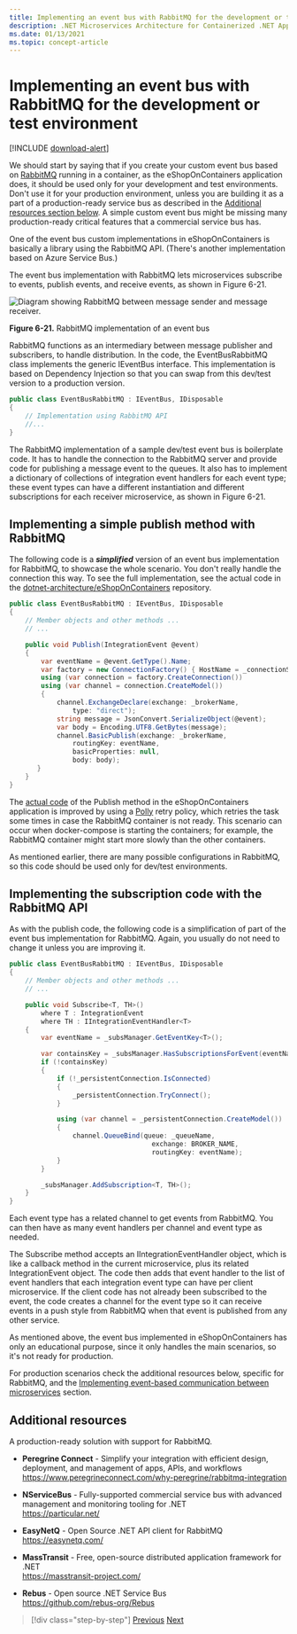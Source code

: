```yaml
---
title: Implementing an event bus with RabbitMQ for the development or test environment
description: .NET Microservices Architecture for Containerized .NET Applications | Use RabbitMQ to implement an event bus messaging for integration events for the development or test environments.
ms.date: 01/13/2021
ms.topic: concept-article
---
```

# Implementing an event bus with RabbitMQ for the development or test environment

[!INCLUDE [download-alert](../includes/download-alert.md)]

We should start by saying that if you create your custom event bus based on [RabbitMQ](https://www.rabbitmq.com/) running in a container, as the eShopOnContainers application does, it should be used only for your development and test environments. Don't use it for your production environment, unless you are building it as a part of a production-ready service bus as described in the [Additional resources section below](rabbitmq-event-bus-development-test-environment.md#additional-resources). A simple custom event bus might be missing many production-ready critical features that a commercial service bus has.

One of the event bus custom implementations in eShopOnContainers is basically a library using the RabbitMQ API. (There's another implementation based on Azure Service Bus.)

The event bus implementation with RabbitMQ lets microservices subscribe to events, publish events, and receive events, as shown in Figure 6-21.

![Diagram showing RabbitMQ between message sender and message receiver.](./media/rabbitmq-event-bus-development-test-environment/rabbitmq-implementation.png)

**Figure 6-21.** RabbitMQ implementation of an event bus

RabbitMQ functions as an intermediary between message publisher and subscribers, to handle distribution. In the code, the EventBusRabbitMQ class implements the generic IEventBus interface. This implementation is based on Dependency Injection so that you can swap from this dev/test version to a production version.

```csharp
public class EventBusRabbitMQ : IEventBus, IDisposable
{
    // Implementation using RabbitMQ API
    //...
}
```

The RabbitMQ implementation of a sample dev/test event bus is boilerplate code. It has to handle the connection to the RabbitMQ server and provide code for publishing a message event to the queues. It also has to implement a dictionary of collections of integration event handlers for each event type; these event types can have a different instantiation and different subscriptions for each receiver microservice, as shown in Figure 6-21.

## Implementing a simple publish method with RabbitMQ

The following code is a ***simplified*** version of an event bus implementation for RabbitMQ, to showcase the whole scenario. You don't really handle the connection this way. To see the full implementation, see the actual code in the [dotnet-architecture/eShopOnContainers](https://github.com/dotnet-architecture/eShopOnContainers/blob/main/src/BuildingBlocks/EventBus/EventBusRabbitMQ/EventBusRabbitMQ.cs) repository.

```csharp
public class EventBusRabbitMQ : IEventBus, IDisposable
{
    // Member objects and other methods ...
    // ...

    public void Publish(IntegrationEvent @event)
    {
        var eventName = @event.GetType().Name;
        var factory = new ConnectionFactory() { HostName = _connectionString };
        using (var connection = factory.CreateConnection())
        using (var channel = connection.CreateModel())
        {
            channel.ExchangeDeclare(exchange: _brokerName,
                type: "direct");
            string message = JsonConvert.SerializeObject(@event);
            var body = Encoding.UTF8.GetBytes(message);
            channel.BasicPublish(exchange: _brokerName,
                routingKey: eventName,
                basicProperties: null,
                body: body);
       }
    }
}
```

The [actual code](https://github.com/dotnet-architecture/eShopOnContainers/blob/main/src/BuildingBlocks/EventBus/EventBusRabbitMQ/EventBusRabbitMQ.cs) of the Publish method in the eShopOnContainers application is improved by using a [Polly](https://github.com/App-vNext/Polly) retry policy, which retries the task some times in case the RabbitMQ container is not ready. This scenario can occur when docker-compose is starting the containers; for example, the RabbitMQ container might start more slowly than the other containers.

As mentioned earlier, there are many possible configurations in RabbitMQ, so this code should be used only for dev/test environments.

## Implementing the subscription code with the RabbitMQ API

As with the publish code, the following code is a simplification of part of the event bus implementation for RabbitMQ. Again, you usually do not need to change it unless you are improving it.

```csharp
public class EventBusRabbitMQ : IEventBus, IDisposable
{
    // Member objects and other methods ...
    // ...

    public void Subscribe<T, TH>()
        where T : IntegrationEvent
        where TH : IIntegrationEventHandler<T>
    {
        var eventName = _subsManager.GetEventKey<T>();

        var containsKey = _subsManager.HasSubscriptionsForEvent(eventName);
        if (!containsKey)
        {
            if (!_persistentConnection.IsConnected)
            {
                _persistentConnection.TryConnect();
            }

            using (var channel = _persistentConnection.CreateModel())
            {
                channel.QueueBind(queue: _queueName,
                                    exchange: BROKER_NAME,
                                    routingKey: eventName);
            }
        }

        _subsManager.AddSubscription<T, TH>();
    }
}
```

Each event type has a related channel to get events from RabbitMQ. You can then have as many event handlers per channel and event type as needed.

The Subscribe method accepts an IIntegrationEventHandler object, which is like a callback method in the current microservice, plus its related IntegrationEvent object. The code then adds that event handler to the list of event handlers that each integration event type can have per client microservice. If the client code has not already been subscribed to the event, the code creates a channel for the event type so it can receive events in a push style from RabbitMQ when that event is published from any other service.

As mentioned above, the event bus implemented in eShopOnContainers has only an educational purpose, since it only handles the main scenarios, so it's not ready for production.

For production scenarios check the additional resources below, specific for RabbitMQ, and the [Implementing event-based communication between microservices](./integration-event-based-microservice-communications.md#additional-resources) section.

## Additional resources

A production-ready solution with support for RabbitMQ.

- **Peregrine Connect** - Simplify your integration with efficient design, deployment, and management of apps, APIs, and workflows \
  <https://www.peregrineconnect.com/why-peregrine/rabbitmq-integration>

- **NServiceBus** - Fully-supported commercial service bus with advanced management and monitoring tooling for .NET \
  <https://particular.net/>

- **EasyNetQ** - Open Source .NET API client for RabbitMQ \
  <https://easynetq.com/>

- **MassTransit** - Free, open-source distributed application framework for .NET \
  <https://masstransit-project.com/>
  
- **Rebus** - Open source .NET Service Bus \
  <https://github.com/rebus-org/Rebus>

> [!div class="step-by-step"]
> [Previous](integration-event-based-microservice-communications.md)
> [Next](subscribe-events.md)
